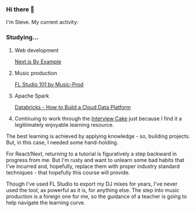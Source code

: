 ### Hi there 👋

<p>I'm Steve. My current activity:</p> 

<h3>Studying...</h3>

<ol>
  
  <li><p>Web development</p>
    <p><a href="https://lnkd.in/dn-_KavQ">Next.js By Example</a></p>
</li>
  <li><p>Music production</p>
    <p><a href="https://lnkd.in/dF2JV5P4">FL Studio 101 by Music-Prod</a></p>
</li>
  <li><p>Apache Spark</p>
    <a href="https://lnkd.in/dUvbs5dT">Databricks - How to Build a Cloud Data Platform</a>

</li>
  <li><p>Continuing to work through the <a href="https://www.interviewcake.com/">Interview Cake</a> just because I find it a legitiimately enjoyable learning resource.</p></li>
</ol>


<p>The best learning is achieved by applying knowledge - so, building projects. But, in this case, I needed some hand-holding.</p>

<p>For React/Next, returning to a tutorial is figuratively a step backward in progress from me. But I'm rusty and want to unlearn some bad habits that I've incurred and, hopefully, replace them with proper industry standard techniques - that hopefully this course will provide.</p>

<p>Though I've used FL Studio to export my DJ mixes for years, I've never used the tool, as powerful as it is, for anything else. The step into music production is a foreign one for me, so the guidance of a teacher is going to help navigate the learning curve.</p>
  

